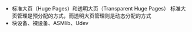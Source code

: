 - 标准大页（Huge Pages）和透明大页（Transparent Huge Pages）
  标准大页管理是预分配的方式，而透明大页管理则是动态分配的方式
- 块设备、裸设备、ASMlib、Udev

